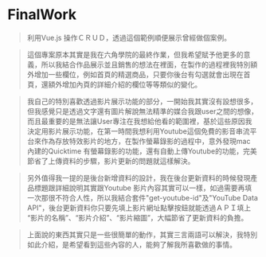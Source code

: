 # FinalWork

> 利用Vue.js 操作ＣＲＵＤ，透過這個範例順便展示曾經做個案例。

> 這個專案原本其實是我在六角學院的最終作業，但我希望賦予他更多的意義，所以我結合作品展示並且銷售的想法在裡面，在製作的過程裡我特別額外增加一些欄位，例如首頁的精選商品，只要你後台有勾選就會出現在首頁，還額外增加內頁的詳細介紹的欄位等等類似的變化。

> 我自己的特別喜歡透過影片展示功能的部分，一開始我其實沒有設想很多，但我感覺只是透過文字還有圖片解說無法精準的媒合我跟user之間的想像，而且最重要的是無法讓User專注在我想給他看的範圍裡，基於這些原因我決定用影片展示功能，在第一時間我想利用Youtube這個免費的影音串流平台來作為存放特效影片的地方，在製作螢幕錄影的過程中，意外發現mac 內建的Quicktime 有螢幕錄影的功能，還有自動上傳Youtube的功能，完美節省了上傳資料的步驟，影片更新的問題就這樣解決。

> 另外值得我一提的是後台新增資料的設計，我在後台更新資料的時候發現產品標題跟詳細說明其實跟Youtube 影片內容其實可以一樣，如過需要再填一次那很不符合人性，所以我結合套件"get-youtube-id"及"YouTube Data API"，後台更新資料你只要先填上影片網址點擊按鈕就能透過ＡＰＩ填上 “影片的名稱”、“影片介紹”、“影片縮圖”，大幅節省了更新資料的負擔。

> 上面說的東西其實只是一些很簡單的動作，其實三言兩語可以解決，我特別如此介紹，是希望看到這些內容的人，能夠了解我所喜歡做的事情。



